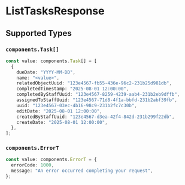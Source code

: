 # ListTasksResponse


## Supported Types

### `components.Task[]`

```typescript
const value: components.Task[] = [
  {
    dueDate: "YYYY-MM-DD",
    name: "<value>",
    relatedObjectUuid: "123e4567-fb55-436e-96c2-231b25d981db",
    completedTimestamp: "2025-08-01 12:00:00",
    completedByStaffUuid: "123e4567-8259-4239-aab4-231b2eb9dffb",
    assignedToStaffUuid: "123e4567-71d8-4f1a-bbfd-231b2abf39fb",
    uuid: "123e4567-03ec-4b16-98c9-231b2fc7c30b",
    editDate: "2025-08-01 12:00:00",
    createdByStaffUuid: "123e4567-d3ea-42f4-842d-231b299f22db",
    createDate: "2025-08-01 12:00:00",
  },
];
```

### `components.ErrorT`

```typescript
const value: components.ErrorT = {
  errorCode: 1000,
  message: "An error occurred completing your request",
};
```

